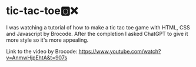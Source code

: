 # tic-tac-toe🅾️❌

I was watching a tutorial of how to make a tic tac toe game with HTML, CSS and Javascript by Brocode. 
After the completion I asked ChatGPT to give it more style so it's more appealing.

Link to the video by Brocode: https://www.youtube.com/watch?v=AnmwHjpEhtA&t=907s
